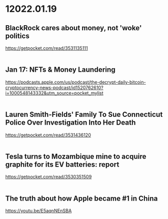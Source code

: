 # 12022.01.19


## BlackRock cares about money, not 'woke' politics
https://getpocket.com/read/3531135111  
&nbsp;
&nbsp;

## Jan 17: NFTs & Money Laundering
https://podcasts.apple.com/us/podcast/the-decrypt-daily-bitcoin-cryptocurrency-news-podcast/id1520762610?i=1000548143332&utm_source=pocket_mylist  
&nbsp;
&nbsp;

## Lauren Smith-Fields' Family To Sue Connecticut Police Over Investigation Into Her Death
https://getpocket.com/read/3531436120  
&nbsp;
&nbsp;

## Tesla turns to Mozambique mine to acquire graphite for its EV batteries: report
https://getpocket.com/read/3530351509  
&nbsp;
&nbsp;

## The truth about how Apple became #1 in China
https://youtu.be/E5aqnNEnSBA  
